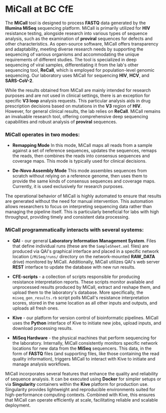 
# MiCall at BC CfE

The **MiCall** tool is designed to process **FASTQ** data generated by
the **Illumina MiSeq** sequencing platform. MiCall is primarily
utilized for **HIV** resistance testing, alongside research into
various types of sequence analysis, such as the examination of
**proviral** sequences for defects and other characteristics. As
open-source software, MiCall offers transparency and adaptability,
meeting diverse research needs by supporting the sequencing of various
organisms and accommodating the unique requirements of different
studies. The tool is specialized in deep sequencing of viral samples,
differentiating it from the lab's other sequencing tool, **ReCall**,
which is employed for population-level genomic sequencing. Our
laboratory uses MiCall for sequencing **HIV**, **HCV**, and
**SARS-CoV-2**.

While the results obtained from MiCall are mainly intended for
research purposes and are not used in clinical settings, there is an
exception for specific **V3 loop** analysis requests. This particular
analysis aids in drug prescription decisions based on mutations in the
**V3** region of **HIV**. However, for general clinical results, the
lab relies on **ReCall**. MiCall remains an invaluable research tool,
offering comprehensive deep sequencing capabilities and robust
analysis of **proviral** sequences.

### MiCall operates in two modes:

- **Remapping Mode**
  In this mode, MiCall maps all reads from a sample against a set of
  reference sequences, updates the sequences, remaps the reads, then
  combines the reads into consensus sequences and coverage maps. This
  mode is typically used for clinical decisions.

- **De-Novo Assembly Mode**
  This mode assembles sequences from scratch without relying on a
  reference genome, then uses them to provide the same kinds of
  consensus sequences and coverage maps. Currently, it is used
  exclusively for research purposes.

The operational behavior of MiCall is highly automated to ensure that
results are generated without the need for manual intervention. This
automation allows researchers to focus on interpreting sequencing data
rather than managing the pipeline itself. This is particularly
beneficial for labs with high throughput, providing timely and
consistent data processing.

### MiCall programmatically interacts with several systems:

- **QAI** - our general **Laboratory Information Management System**.
  Files that define individual runs (these are the `SampleSheet.xml`
  files) are produced via QAI's graphical interface and placed in a
  specific network location (`/MiSeq/runs/` directory on the
  network-mounted **RAW_DATA** drive) monitored by
  MiCall. Additionally, MiCall utilizes QAI's web server **REST**
  interface to update the database with new run results.

- **CFE-scripts** - a collection of scripts responsible for producing resistance interpretation reports.
  These scripts monitor available and unprocessed results produced by
  MiCall, extract and reshape them, and upload them to the
  laboratory's database. More specifically, the `miseq_gen_results.rb`
  script polls MiCall's resistance interpretation scores, stored in
  the same location as all other inputs and outputs, and uploads all
  fresh ones.

- **Kive** - our platform for version control of bioinformatic pipelines.
  MiCall uses the **Python** interface of Kive to initiate new jobs,
  upload inputs, and download processing results.

- **MiSeq Hardware** - the physical machines that perform sequencing for the laboratory.
  Internally, MiCall consistently monitors specific network locations
  for new data from the **MiSeq** sequencers. This data, in the form
  of **FASTQ** files (and supporting files, like those containing the
  read quality information), triggers MiCall to interact with Kive to
  initiate and manage analysis workflows.

MiCall incorporates several features that enhance the quality and
reliability of sequence analysis. It can be executed using **Docker**
for simpler setups or via **Singularity** containers within the
**Kive** platform for production use. Singularity provides lightweight
and reproducible environments suited for high-performance computing
contexts. Combined with Kive, this ensures that MiCall can operate
efficiently at scale, facilitating reliable and scalable deployment.
